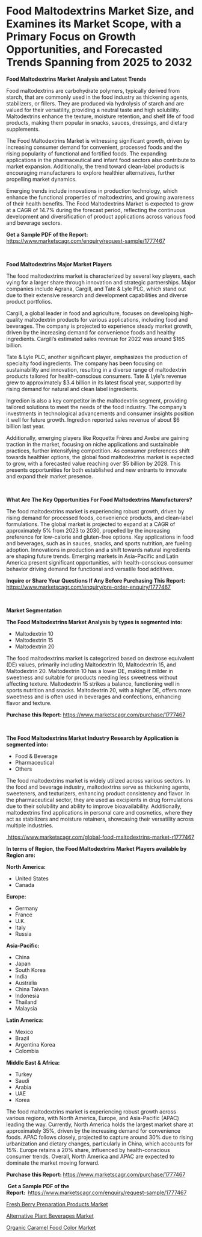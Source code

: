<p><h1>Food Maltodextrins Market Size, and Examines its Market Scope, with a Primary Focus on Growth Opportunities, and Forecasted Trends Spanning from 2025 to 2032</h1></p><p><strong>Food Maltodextrins Market Analysis and Latest Trends</strong></p>
<p><p>Food maltodextrins are carbohydrate polymers, typically derived from starch, that are commonly used in the food industry as thickening agents, stabilizers, or fillers. They are produced via hydrolysis of starch and are valued for their versatility, providing a neutral taste and high solubility. Maltodextrins enhance the texture, moisture retention, and shelf life of food products, making them popular in snacks, sauces, dressings, and dietary supplements.</p><p>The Food Maltodextrins Market is witnessing significant growth, driven by increasing consumer demand for convenient, processed foods and the rising popularity of functional and fortified foods. The expanding applications in the pharmaceutical and infant food sectors also contribute to market expansion. Additionally, the trend toward clean-label products is encouraging manufacturers to explore healthier alternatives, further propelling market dynamics.</p><p>Emerging trends include innovations in production technology, which enhance the functional properties of maltodextrins, and growing awareness of their health benefits. The Food Maltodextrins Market is expected to grow at a CAGR of 14.7% during the forecast period, reflecting the continuous development and diversification of product applications across various food and beverage sectors.</p></p>
<p><strong>Get a Sample PDF of the Report:&nbsp;</strong> <a href="https://www.marketscagr.com/enquiry/request-sample/1777467?utm_campaign=2114&utm_medium=2&utm_source=Github&utm_content=ia&utm_term=07042025&utm_id=food-maltodextrins">https://www.marketscagr.com/enquiry/request-sample/1777467</a></p>
<p>&nbsp;</p>
<p><strong>Food Maltodextrins Major Market Players</strong></p>
<p><p>The food maltodextrins market is characterized by several key players, each vying for a larger share through innovation and strategic partnerships. Major companies include Agrana, Cargill, and Tate & Lyle PLC, which stand out due to their extensive research and development capabilities and diverse product portfolios.</p><p>Cargill, a global leader in food and agriculture, focuses on developing high-quality maltodextrin products for various applications, including food and beverages. The company is projected to experience steady market growth, driven by the increasing demand for convenience foods and healthy ingredients. Cargill’s estimated sales revenue for 2022 was around $165 billion.</p><p>Tate & Lyle PLC, another significant player, emphasizes the production of specialty food ingredients. The company has been focusing on sustainability and innovation, resulting in a diverse range of maltodextrin products tailored for health-conscious consumers. Tate & Lyle's revenue grew to approximately $3.4 billion in its latest fiscal year, supported by rising demand for natural and clean label ingredients.</p><p>Ingredion is also a key competitor in the maltodextrin segment, providing tailored solutions to meet the needs of the food industry. The company’s investments in technological advancements and consumer insights position it well for future growth. Ingredion reported sales revenue of about $6 billion last year.</p><p>Additionally, emerging players like Roquette Frères and Avebe are gaining traction in the market, focusing on niche applications and sustainable practices, further intensifying competition. As consumer preferences shift towards healthier options, the global food maltodextrins market is expected to grow, with a forecasted value reaching over $5 billion by 2028. This presents opportunities for both established and new entrants to innovate and expand their market presence.</p></p>
<p>&nbsp;</p>
<p><strong>What Are The Key Opportunities For Food Maltodextrins Manufacturers?</strong></p>
<p><p>The food maltodextrins market is experiencing robust growth, driven by rising demand for processed foods, convenience products, and clean-label formulations. The global market is projected to expand at a CAGR of approximately 5% from 2023 to 2030, propelled by the increasing preference for low-calorie and gluten-free options. Key applications in food and beverages, such as in sauces, snacks, and sports nutrition, are fueling adoption. Innovations in production and a shift towards natural ingredients are shaping future trends. Emerging markets in Asia-Pacific and Latin America present significant opportunities, with health-conscious consumer behavior driving demand for functional and versatile food additives.</p></p>
<p><strong>Inquire or Share Your Questions If Any Before Purchasing This Report:</strong> <a href="https://www.marketscagr.com/enquiry/pre-order-enquiry/1777467?utm_campaign=2114&utm_medium=2&utm_source=Github&utm_content=ia&utm_term=07042025&utm_id=food-maltodextrins">https://www.marketscagr.com/enquiry/pre-order-enquiry/1777467</a></p>
<p>&nbsp;</p>
<p><strong>Market Segmentation</strong></p>
<p><strong>The Food Maltodextrins Market Analysis by types is segmented into:</strong></p>
<p><ul><li>Maltodextrin 10</li><li>Maltodextrin 15</li><li>Maltodextrin 20</li></ul></p>
<p><p>The food maltodextrins market is categorized based on dextrose equivalent (DE) values, primarily including Maltodextrin 10, Maltodextrin 15, and Maltodextrin 20. Maltodextrin 10 has a lower DE, making it milder in sweetness and suitable for products needing less sweetness without affecting texture. Maltodextrin 15 strikes a balance, functioning well in sports nutrition and snacks. Maltodextrin 20, with a higher DE, offers more sweetness and is often used in beverages and confections, enhancing flavor and texture.</p></p>
<p><strong>Purchase this Report:&nbsp;</strong><a href="https://www.marketscagr.com/purchase/1777467?utm_campaign=2114&utm_medium=2&utm_source=Github&utm_content=ia&utm_term=07042025&utm_id=food-maltodextrins">https://www.marketscagr.com/purchase/1777467</a></p>
<p>&nbsp;</p>
<p><strong>The Food Maltodextrins Market Industry Research by Application is segmented into:</strong></p>
<p><ul><li>Food & Beverage</li><li>Pharmaceutical</li><li>Others</li></ul></p>
<p><p>The food maltodextrins market is widely utilized across various sectors. In the food and beverage industry, maltodextrins serve as thickening agents, sweeteners, and texturizers, enhancing product consistency and flavor. In the pharmaceutical sector, they are used as excipients in drug formulations due to their solubility and ability to improve bioavailability. Additionally, maltodextrins find applications in personal care and cosmetics, where they act as stabilizers and moisture retainers, showcasing their versatility across multiple industries.</p></p>
<p><a href="https://www.marketscagr.com/global-food-maltodextrins-market-r1777467?utm_campaign=2114&utm_medium=2&utm_source=Github&utm_content=ia&utm_term=07042025&utm_id=food-maltodextrins">&nbsp;https://www.marketscagr.com/global-food-maltodextrins-market-r1777467</a></p>
<p><strong>In terms of Region, the Food Maltodextrins Market Players available by Region are:</strong></p>
<p>
    <p> <strong> North America: </strong>
        <ul>
            <li>United States</li>
            <li>Canada</li>
        </ul>
        </p> 
    <p> <strong> Europe: </strong>
        <ul>
            <li>Germany</li>
            <li>France</li>
            <li>U.K.</li>
            <li>Italy</li>
            <li>Russia</li>
        </ul>
        </p> 
    <p> <strong> Asia-Pacific: </strong>
        <ul>
            <li>China</li>
            <li>Japan</li>
            <li>South Korea</li>
            <li>India</li>
            <li>Australia</li>
            <li>China Taiwan</li>
            <li>Indonesia</li>
            <li>Thailand</li>
            <li>Malaysia</li>
        </ul>
        </p> 
    <p> <strong> Latin America: </strong>
        <ul>
            <li>Mexico</li>
            <li>Brazil</li>
            <li>Argentina Korea</li>
            <li>Colombia</li>
        </ul>
        </p> 
    <p> <strong> Middle East & Africa: </strong>
        <ul>
            <li>Turkey</li>
            <li>Saudi</li>
            <li>Arabia</li>
            <li>UAE</li>
            <li>Korea</li>
        </ul>
    </p>
    </p>
<p><p>The food maltodextrins market is experiencing robust growth across various regions, with North America, Europe, and Asia-Pacific (APAC) leading the way. Currently, North America holds the largest market share at approximately 35%, driven by the increasing demand for convenience foods. APAC follows closely, projected to capture around 30% due to rising urbanization and dietary changes, particularly in China, which accounts for 15%. Europe retains a 20% share, influenced by health-conscious consumer trends. Overall, North America and APAC are expected to dominate the market moving forward.</p></p>
<p><strong>Purchase this Report: </strong><a href="https://www.marketscagr.com/purchase/1777467?utm_campaign=2114&utm_medium=2&utm_source=Github&utm_content=ia&utm_term=07042025&utm_id=food-maltodextrins">https://www.marketscagr.com/purchase/1777467</a></p>
<p>&nbsp;<strong>Get a Sample PDF of the Report:&nbsp;&nbsp;</strong><a href="https://www.marketscagr.com/enquiry/request-sample/1777467?utm_campaign=2114&utm_medium=2&utm_source=Github&utm_content=ia&utm_term=07042025&utm_id=food-maltodextrins">https://www.marketscagr.com/enquiry/request-sample/1777467</a></p>
<p><strong></strong></p>
<p><p><a href="https://github.com/pizolina/Market-Research-Report-List-7/blob/main/fresh-berry-preparation-products-market.md?utm_campaign=2114&utm_medium=2&utm_source=Github&utm_content=ia&utm_term=07042025&utm_id=food-maltodextrins">Fresh Berry Preparation Products Market</a></p><p><a href="https://github.com/suzorfazlikb/Market-Research-Report-List-1/blob/main/alternative-plant-beverages-market.md?utm_campaign=2114&utm_medium=2&utm_source=Github&utm_content=ia&utm_term=07042025&utm_id=food-maltodextrins">Alternative Plant Beverages Market</a></p><p><a href="https://github.com/sionepeppess/Market-Research-Report-List-1/blob/main/organic-caramel-food-color-market.md?utm_campaign=2114&utm_medium=2&utm_source=Github&utm_content=ia&utm_term=07042025&utm_id=food-maltodextrins">Organic Caramel Food Color Market</a></p></p>